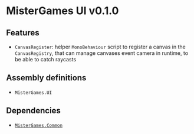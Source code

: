 # MisterGames UI v0.1.0

## Features
- `CanvasRegister`: helper `MonoBehaviour` script to register a canvas in the `CanvasRegistry`, that can manage canvases event camera in runtime, 
to be able to catch raycasts 

## Assembly definitions
- `MisterGames.UI`

## Dependencies
- [`MisterGames.Common`](https://github.com/theverymistergames/unity-common/tree/master/Common)
